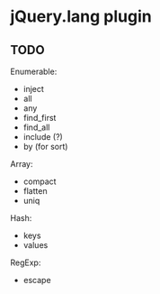 # jQuery.lang plugin #

## TODO ##

Enumerable:

 - inject
 - all
 - any
 - find_first
 - find_all
 - include (?)
 - by (for sort)

Array:

 - compact
 - flatten
 - uniq

Hash:

 - keys
 - values

RegExp:

 - escape


